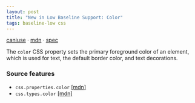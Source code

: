 ```yaml
---
layout: post
title: "New in Low Baseline Support: Color"
tags: baseline-low css
---
```


[caniuse](https://caniuse.com/?search=color) · [mdn](https://developer.mozilla.org/en-US/search?q=Color) · [spec](https://drafts.csswg.org/css-color-4/#the-color-property)

The `color` CSS property sets the primary foreground color of an element, which is used for text, the default border color, and text decorations.

### Source features

- ``css.properties.color`` [[mdn]](https://developer.mozilla.org/en-US/search?q=css.properties.color)
- ``css.types.color`` [[mdn]](https://developer.mozilla.org/en-US/search?q=css.types.color)
